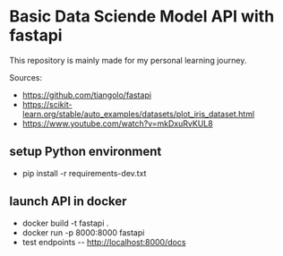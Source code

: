 # Basic Data Sciende Model API with fastapi

This repository is mainly made for my personal learning journey.

Sources:

- <https://github.com/tiangolo/fastapi>
- <https://scikit-learn.org/stable/auto_examples/datasets/plot_iris_dataset.html>
- <https://www.youtube.com/watch?v=mkDxuRvKUL8>

## setup Python environment

- pip install -r requirements-dev.txt

## launch API in docker

- docker build -t fastapi .
- docker run -p 8000:8000 fastapi
- test endpoints
-- <http://localhost:8000/docs>
